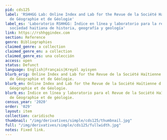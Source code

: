 ```yaml
---
pid: cds125
label: 'RSHHGG Lab: Online Index and Lab for the Revue de la Société Haïtienne d’Histoire,
  de Géographie et de Géologie'
label_es: 'Laboratorio RSHHGG: Índice en línea y laboratorio para la revista de la
  sociedad haitiana de historia, geografía y geología'
link: https://rshhggindex.com
section: Reference
genre: Bibliographies
claimed_genre: a collection
claimed_genre_en: a collection
claimed_genre_es: una colección
access: open
status: Defunct
language: English|Français|Kreyòl ayisyen
blurb_orig: Online Index and Lab for the Revue de la Société Haïtienne d’Histoire,
  de Géographie et de Géologie.
blurb_en: Online Index and Lab for the Revue de la Société Haïtienne d’Histoire, de
  Géographie et de Géologie.
blurb_es: Índice en línea y laboratorio para el Revue de la Société Haïtienne d'Histoire,
  de Géographie et de géologie.
census_year: '2020'
order: '029'
layout: item
collection: caridischo
thumbnail: "/img/derivatives/simple/cds125/thumbnail.jpg"
full: "/img/derivatives/simple/cds125/fullwidth.jpg"
notes: Fixed link.
---
```

